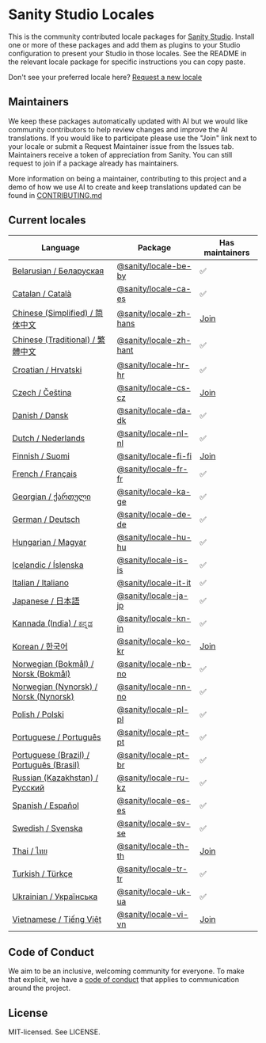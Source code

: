 # Sanity Studio Locales

This is the community contributed locale packages for [Sanity Studio](https://sanity.io). Install one or more of these packages and add them as plugins to your Studio configuration to present your Studio in those locales. See the README in the relevant locale package for specific instructions you can copy paste.

Don't see your preferred locale here? [Request a new locale](https://github.com/sanity-io/locales/issues/new?assignees=&labels=&template=new-locale-request.md&title=Locale+request%3A+)

## Maintainers

We keep these packages automatically updated with AI but we would like community contributors to help review changes and improve the AI translations. If you would like to participate please use the "Join" link next to your locale or submit a Request Maintainer issue from the Issues tab. Maintainers receive a token of appreciation from Sanity. You can still request to join if a package already has maintainers.

More information on being a maintainer, contributing to this project and a demo of how we use AI to create and keep translations updated can be found in [CONTRIBUTING.md](CONTRIBUTING.md)

## Current locales

<!-- <locale-list> -->

| Language                                                                                                 | Package                                                                        | Has maintainers                                                                                                                                 |
| -------------------------------------------------------------------------------------------------------- | ------------------------------------------------------------------------------ | ----------------------------------------------------------------------------------------------------------------------------------------------- |
| [Belarusian / Беларуская](https://github.com/sanity-io/locales/tree/main/locales/be-BY)                  | [@sanity/locale-be-by](https://www.npmjs.com/package/@sanity/locale-be-by)     | ✅                                                                                                                                              |
| [Catalan / Català](https://github.com/sanity-io/locales/tree/main/locales/ca-ES)                         | [@sanity/locale-ca-es](https://www.npmjs.com/package/@sanity/locale-ca-es)     | ✅                                                                                                                                              |
| [Chinese (Simplified) / 简体中文](https://github.com/sanity-io/locales/tree/main/locales/zh-Hans)        | [@sanity/locale-zh-hans](https://www.npmjs.com/package/@sanity/locale-zh-hans) | [Join](https://github.com/sanity-io/locales/issues/new?assignees=&labels=&projects=&template=request-maintainer.md&title=Maintainer%3A+zh-Hans) |
| [Chinese (Traditional) / 繁體中文](https://github.com/sanity-io/locales/tree/main/locales/zh-Hant)       | [@sanity/locale-zh-hant](https://www.npmjs.com/package/@sanity/locale-zh-hant) | ✅                                                                                                                                              |
| [Croatian / Hrvatski](https://github.com/sanity-io/locales/tree/main/locales/hr-HR)                      | [@sanity/locale-hr-hr](https://www.npmjs.com/package/@sanity/locale-hr-hr)     | ✅                                                                                                                                              |
| [Czech / Čeština](https://github.com/sanity-io/locales/tree/main/locales/cs-CZ)                          | [@sanity/locale-cs-cz](https://www.npmjs.com/package/@sanity/locale-cs-cz)     | [Join](https://github.com/sanity-io/locales/issues/new?assignees=&labels=&projects=&template=request-maintainer.md&title=Maintainer%3A+cs-CZ)   |
| [Danish / Dansk](https://github.com/sanity-io/locales/tree/main/locales/da-DK)                           | [@sanity/locale-da-dk](https://www.npmjs.com/package/@sanity/locale-da-dk)     | ✅                                                                                                                                              |
| [Dutch / Nederlands](https://github.com/sanity-io/locales/tree/main/locales/nl-NL)                       | [@sanity/locale-nl-nl](https://www.npmjs.com/package/@sanity/locale-nl-nl)     | ✅                                                                                                                                              |
| [Finnish / Suomi](https://github.com/sanity-io/locales/tree/main/locales/fi-FI)                          | [@sanity/locale-fi-fi](https://www.npmjs.com/package/@sanity/locale-fi-fi)     | [Join](https://github.com/sanity-io/locales/issues/new?assignees=&labels=&projects=&template=request-maintainer.md&title=Maintainer%3A+fi-FI)   |
| [French / Français](https://github.com/sanity-io/locales/tree/main/locales/fr-FR)                        | [@sanity/locale-fr-fr](https://www.npmjs.com/package/@sanity/locale-fr-fr)     | ✅                                                                                                                                              |
| [Georgian / ქართული](https://github.com/sanity-io/locales/tree/main/locales/ka-GE)                       | [@sanity/locale-ka-ge](https://www.npmjs.com/package/@sanity/locale-ka-ge)     | ✅                                                                                                                                              |
| [German / Deutsch](https://github.com/sanity-io/locales/tree/main/locales/de-DE)                         | [@sanity/locale-de-de](https://www.npmjs.com/package/@sanity/locale-de-de)     | ✅                                                                                                                                              |
| [Hungarian / Magyar](https://github.com/sanity-io/locales/tree/main/locales/hu-HU)                       | [@sanity/locale-hu-hu](https://www.npmjs.com/package/@sanity/locale-hu-hu)     | ✅                                                                                                                                              |
| [Icelandic / Íslenska](https://github.com/sanity-io/locales/tree/main/locales/is-IS)                     | [@sanity/locale-is-is](https://www.npmjs.com/package/@sanity/locale-is-is)     | ✅                                                                                                                                              |
| [Italian / Italiano](https://github.com/sanity-io/locales/tree/main/locales/it-IT)                       | [@sanity/locale-it-it](https://www.npmjs.com/package/@sanity/locale-it-it)     | ✅                                                                                                                                              |
| [Japanese / 日本語](https://github.com/sanity-io/locales/tree/main/locales/ja-JP)                        | [@sanity/locale-ja-jp](https://www.npmjs.com/package/@sanity/locale-ja-jp)     | ✅                                                                                                                                              |
| [Kannada (India) / ಕನ್ನಡ](https://github.com/sanity-io/locales/tree/main/locales/kn-IN)                  | [@sanity/locale-kn-in](https://www.npmjs.com/package/@sanity/locale-kn-in)     | ✅                                                                                                                                              |
| [Korean / 한국어](https://github.com/sanity-io/locales/tree/main/locales/ko-KR)                          | [@sanity/locale-ko-kr](https://www.npmjs.com/package/@sanity/locale-ko-kr)     | [Join](https://github.com/sanity-io/locales/issues/new?assignees=&labels=&projects=&template=request-maintainer.md&title=Maintainer%3A+ko-KR)   |
| [Norwegian (Bokmål) / Norsk (Bokmål)](https://github.com/sanity-io/locales/tree/main/locales/nb-NO)      | [@sanity/locale-nb-no](https://www.npmjs.com/package/@sanity/locale-nb-no)     | ✅                                                                                                                                              |
| [Norwegian (Nynorsk) / Norsk (Nynorsk)](https://github.com/sanity-io/locales/tree/main/locales/nn-NO)    | [@sanity/locale-nn-no](https://www.npmjs.com/package/@sanity/locale-nn-no)     | ✅                                                                                                                                              |
| [Polish / Polski](https://github.com/sanity-io/locales/tree/main/locales/pl-PL)                          | [@sanity/locale-pl-pl](https://www.npmjs.com/package/@sanity/locale-pl-pl)     | ✅                                                                                                                                              |
| [Portuguese / Português](https://github.com/sanity-io/locales/tree/main/locales/pt-PT)                   | [@sanity/locale-pt-pt](https://www.npmjs.com/package/@sanity/locale-pt-pt)     | ✅                                                                                                                                              |
| [Portuguese (Brazil) / Português (Brasil)](https://github.com/sanity-io/locales/tree/main/locales/pt-BR) | [@sanity/locale-pt-br](https://www.npmjs.com/package/@sanity/locale-pt-br)     | ✅                                                                                                                                              |
| [Russian (Kazakhstan) / Русский](https://github.com/sanity-io/locales/tree/main/locales/ru-KZ)           | [@sanity/locale-ru-kz](https://www.npmjs.com/package/@sanity/locale-ru-kz)     | ✅                                                                                                                                              |
| [Spanish / Español](https://github.com/sanity-io/locales/tree/main/locales/es-ES)                        | [@sanity/locale-es-es](https://www.npmjs.com/package/@sanity/locale-es-es)     | ✅                                                                                                                                              |
| [Swedish / Svenska](https://github.com/sanity-io/locales/tree/main/locales/sv-SE)                        | [@sanity/locale-sv-se](https://www.npmjs.com/package/@sanity/locale-sv-se)     | ✅                                                                                                                                              |
| [Thai / ไทย](https://github.com/sanity-io/locales/tree/main/locales/th-TH)                               | [@sanity/locale-th-th](https://www.npmjs.com/package/@sanity/locale-th-th)     | [Join](https://github.com/sanity-io/locales/issues/new?assignees=&labels=&projects=&template=request-maintainer.md&title=Maintainer%3A+th-TH)   |
| [Turkish / Türkçe](https://github.com/sanity-io/locales/tree/main/locales/tr-TR)                         | [@sanity/locale-tr-tr](https://www.npmjs.com/package/@sanity/locale-tr-tr)     | ✅                                                                                                                                              |
| [Ukrainian / Українська](https://github.com/sanity-io/locales/tree/main/locales/uk-UA)                   | [@sanity/locale-uk-ua](https://www.npmjs.com/package/@sanity/locale-uk-ua)     | ✅                                                                                                                                              |
| [Vietnamese / Tiếng Việt](https://github.com/sanity-io/locales/tree/main/locales/vi-VN)                  | [@sanity/locale-vi-vn](https://www.npmjs.com/package/@sanity/locale-vi-vn)     | [Join](https://github.com/sanity-io/locales/issues/new?assignees=&labels=&projects=&template=request-maintainer.md&title=Maintainer%3A+vi-VN)   |

<!-- </locale-list> -->

## Code of Conduct

We aim to be an inclusive, welcoming community for everyone. To make that explicit, we have a [code of conduct](https://github.com/sanity-io/locales/blob/current/CODE_OF_CONDUCT.md) that applies to communication around the project.

## License

MIT-licensed. See LICENSE.

